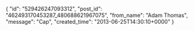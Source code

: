  {
   "id": "529426247093312",
   "post_id": "462493170453287_480688621967075",
   "from_name": "Adam Thomas",
   "message": "Cap",
   "created_time": "2013-06-25T14:30:10+0000"
 }
